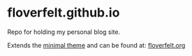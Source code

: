 # floverfelt.github.io

Repo for holding my personal blog site.

Extends the [minimal theme](https://github.com/pages-themes/minimal) and can be found at: [floverfelt.org](www.floverfelt.org)
